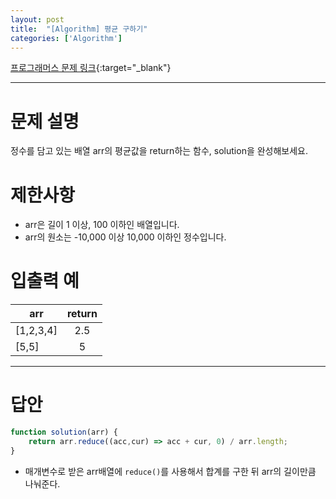 ```yaml
---
layout: post
title:  "[Algorithm] 평균 구하기"
categories: ['Algorithm']
---
```


[프로그래머스 문제 링크](https://programmers.co.kr/learn/courses/30/lessons/12944){:target="_blank"}

---

# 문제 설명

정수를 담고 있는 배열 arr의 평균값을 return하는 함수, solution을 완성해보세요.


# 제한사항

- arr은 길이 1 이상, 100 이하인 배열입니다.
- arr의 원소는 -10,000 이상 10,000 이하인 정수입니다.


# 입출력 예

| arr       | return |
| --------- | :----: |
| [1,2,3,4] |  2.5   |
| [5,5]     |   5    |

---

# 답안

```js
function solution(arr) {
    return arr.reduce((acc,cur) => acc + cur, 0) / arr.length;
}
```

- 매개변수로 받은 arr배열에 `reduce()`를 사용해서 합계를 구한 뒤 arr의 길이만큼 나눠준다.